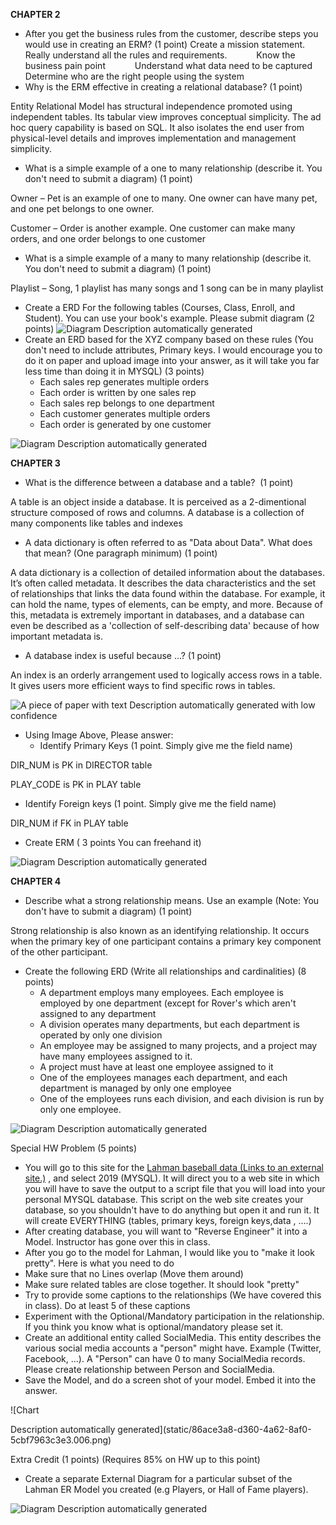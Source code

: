 ﻿**CHAPTER 2**

- After you get the business rules from the customer, describe steps you would use in creating an ERM? (1 point)
  Create a mission statement.
  Really understand all the rules and requirements.
  `      `Know the business pain point
  `      `Understand what data need to be captured
  Determine who are the right people using the system
- Why is the ERM effective in creating a relational database? (1 point)

Entity Relational Model has structural independence promoted using independent tables. Its tabular view improves conceptual simplicity. The ad hoc query capability is based on SQL. It also isolates the end user from physical-level details and improves implementation and management simplicity.

- What is a simple example of a one to many relationship (describe it. You don't need to submit a diagram) (1 point)

Owner – Pet is an example of one to many. One owner can have many pet, and one pet belongs to one owner.

Customer – Order is another example. One customer can make many orders, and one order belongs to one customer

- What is a simple example of a many to many relationship (describe it. You don't need to submit a diagram) (1 point)

Playlist – Song, 1 playlist has many songs and 1 song can be in many playlist

- Create a ERD For the following tables (Courses, Class, Enroll, and Student). You can use your book's example. Please submit diagram (2 points)
  ![Diagram Description automatically generated](static/86ace3a8-d360-4a62-8af0-5cbf7963c3e3.001.png)
- Create an ERD based for the XYZ company based on these rules (You don't need to include attributes, Primary keys. I would encourage you to do it on paper and upload image into your answer, as it will take you far less time than doing it in MYSQL) (3 points)
  - Each sales rep generates multiple orders
  - Each order is written by one sales rep
  - Each sales rep belongs to one department
  - Each customer generates multiple orders
  - Each order is generated by one customer

![Diagram Description automatically generated](static/86ace3a8-d360-4a62-8af0-5cbf7963c3e3.002.png)

**CHAPTER 3**

- What is the difference between a database and a table?  (1 point)

A table is an object inside a database. It is perceived as a 2-dimentional structure composed of rows and columns. A database is a collection of many components like tables and indexes

- A data dictionary is often referred to as "Data about Data". What does that mean? (One paragraph minimum) (1 point)

A data dictionary is a collection of detailed information about the databases. It’s often called metadata. It describes the data characteristics and the set of relationships that links the data found within the database. For example, it can hold the name, types of elements, can be empty, and more. Because of this, metadata is extremely important in databases, and a database can even be described as a 'collection of self-describing data' because of how important metadata is.

- A database index is useful because ...? (1 point)

An index is an orderly arrangement used to logically access rows in a table. It gives users more efficient ways to find specific rows in tables. 

![A piece of paper with text Description automatically generated with low confidence](static/86ace3a8-d360-4a62-8af0-5cbf7963c3e3.003.png)

- Using Image Above, Please answer:
  - Identify Primary Keys (1 point. Simply give me the field name)

DIR\_NUM is PK in DIRECTOR table

PLAY\_CODE is PK in PLAY table

- Identify Foreign keys (1 point. Simply give me the field name)

DIR\_NUM if FK in PLAY table

- Create ERM ( 3 points You can freehand it)

![Diagram Description automatically generated](static/86ace3a8-d360-4a62-8af0-5cbf7963c3e3.004.png)

**CHAPTER 4**

- Describe what a strong relationship means. Use an example (Note: You don't have to submit a diagram) (1 point) 

Strong relationship is also known as an identifying relationship. It occurs when the primary key of one participant contains a primary key component of the other participant.

- Create the following ERD (Write all relationships and cardinalities) (8  points)
  - A department employs many employees. Each employee is employed by one department (except for Rover's which aren't assigned to any department
  - A division operates many departments, but each department is operated by only one division
  - An employee may be assigned to many projects, and a project may have many employees assigned to it.
  - A project must have at least one employee assigned to it
  - One of the employees manages each department, and each department is managed by only one employee
  - One of the employees runs each division, and each division is run by only one employee. 

![Diagram Description automatically generated](static/86ace3a8-d360-4a62-8af0-5cbf7963c3e3.005.png)


Special HW Problem (5 points)

- You will go to this site for the [Lahman baseball data (Links to an external site.)](http://www.seanlahman.com/baseball-archive/statistics/) , and select 2019 (MYSQL). It will direct you to a web site in which you will have to save the output to a script file that you will load into your personal MYSQL database. This script on the web site creates your database, so you shouldn't have to do anything but open it and run it. It will create EVERYTHING (tables, primary keys, foreign keys,data , ....)
- After creating database, you will want to "Reverse Engineer" it into a Model. Instructor has gone over this in class.
- After you go to the model for Lahman, I would like you to "make it look pretty". Here is what you need to do
- Make sure that no Lines overlap (Move them around)
- Make sure related tables are close together. It should look "pretty"
- Try to provide some captions to the relationships (We have covered this in class). Do at least 5 of these captions
- Experiment with the Optional/Mandatory participation in the relationship. If you think you know what is optional/mandatory please set it.
- Create an additional entity called SocialMedia. This entity describes the various social media accounts a "person" might have. Example (Twitter, Facebook, ...). A "Person" can have 0 to many SocialMedia records. Please create relationship between Person and SocialMedia.
- Save the Model, and do a screen shot of your model. Embed it into the answer.

![Chart

Description automatically generated](static/86ace3a8-d360-4a62-8af0-5cbf7963c3e3.006.png)

Extra Credit (1 points) (Requires 85% on HW up to this point)

- Create a separate External Diagram for a particular subset of the Lahman ER Model you created (e.g Players, or Hall of Fame players). 

![Diagram Description automatically generated](static/86ace3a8-d360-4a62-8af0-5cbf7963c3e3.007.png)
